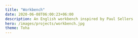 ```yaml
---
title: "Workbench"
date: 2020-06-08T06:00:23+06:00
description: An English workbench inspired by Paul Sellers
hero: /images/projects/workbench.jpg
theme: Toha
---
```


